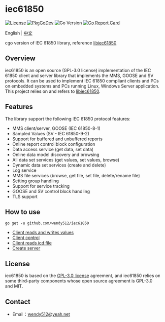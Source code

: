 # iec61850

[![License](https://img.shields.io/badge/license-GPL--3.0-green.svg)](https://www.gnu.org/licenses/gpl-3.0.html)
[![PkgGoDev](https://pkg.go.dev/badge/mod/github.com/wendy512/iec61850)](https://pkg.go.dev/mod/github.com/wendy512/iec61850)
![Go Version](https://img.shields.io/badge/go%20version-%3E=1.0-61CFDD.svg?style=flat-square)
[![Go Report Card](https://goreportcard.com/badge/github.com/wendy512/iec61850?style=flat-square)](https://goreportcard.com/report/github.com/wendy512/iec61850)

English | [中文](README_zh_CN.md)

cgo version of IEC 61850 library, reference [libiec61850](https://github.com/mz-automation/libiec61850)

## Overview

iec61850 is an open source (GPL-3.0 license) implementation of the IEC 61850 client and server library that implements the MMS, GOOSE and SV protocols.
It can be used to implement IEC 61850 compliant clients and PCs on embedded systems and PCs running Linux, Windows Server application.
This project relies on and refers to [libiec61850](https://github.com/mz-automation/libiec61850).

## Features

The library support the following IEC 61850 protocol features:

- MMS client/server, GOOSE (IEC 61850-8-1)
- Sampled Values (SV - IEC 61850-9-2)
- Support for buffered and unbuffered reports
- Online report control block configuration
- Data access service (get data, set data)
- Online data model discovery and browsing
- All data set services (get values, set values, browse)
- Dynamic data set services (create and delete)
- Log service
- MMS file services (browse, get file, set file, delete/rename file)
- Setting group handling
- Support for service tracking
- GOOSE and SV control block handling
- TLS support

## How to use

```shell
go get -u github.com/wendy512/iec61850
```

- [Client reads and writes values](test/client_test.go)
- [Client control](test/client_control_test.go)
- [Client reads icd file](test/scl_test.go)
- [Create server](test/server_test.go)

## License

iec61850 is based on the [GPL-3.0 license](./LICENSE) agreement, and iec61850 relies on some third-party components whose open source agreement is GPL-3.0 and MIT.

## Contact

- Email：<wendy512@yeah.net>
